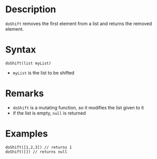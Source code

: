 # Description

`doShift` removes the first element from a list and returns the removed element.

# Syntax

```step
doShift(list myList)
```

- `myList` is the list to be shifted

# Remarks

- `doShift` is a mutating function, so it modifies the list given to it
- if the list is empty, `null` is returned

# Examples

```step
doShift([1,2,3]) // returns 1
doShift([]) // returns null
```
